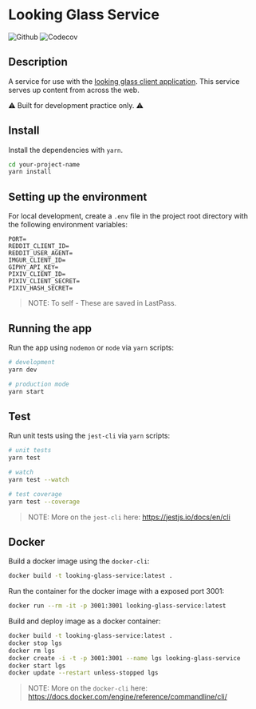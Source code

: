 # Looking Glass Service

![Github](https://github.com/Reptarsrage/looking-glass-service/workflows/CI/badge.svg)
![Codecov](https://codecov.io/gh/Reptarsrage/looking-glass-service/branch/master/graph/badge.svg?token=Zs6t1fbmJ6)

## Description

A service for use with the [looking glass client application](https://github.com/Reptarsrage/looking-glass). This service serves up content from across the web.

⚠ Built for development practice only. ⚠

## Install

Install the dependencies with `yarn`.

```bash
cd your-project-name
yarn install
```

## Setting up the environment

For local development, create a `.env` file in the project root directory with the following environment variables:

```
PORT=
REDDIT_CLIENT_ID=
REDDIT_USER_AGENT=
IMGUR_CLIENT_ID=
GIPHY_API_KEY=
PIXIV_CLIENT_ID=
PIXIV_CLIENT_SECRET=
PIXIV_HASH_SECRET=
```

> NOTE: To self - These are saved in LastPass.

## Running the app

Run the app using `nodemon` or `node` via `yarn` scripts:

```bash
# development
yarn dev

# production mode
yarn start
```

## Test

Run unit tests using the `jest-cli` via `yarn` scripts:

```bash
# unit tests
yarn test

# watch
yarn test --watch

# test coverage
yarn test --coverage
```

> NOTE: More on the `jest-cli` here: https://jestjs.io/docs/en/cli

## Docker

Build a docker image using the `docker-cli`:

```bash
docker build -t looking-glass-service:latest .
```

Run the container for the docker image with a exposed port 3001:

```bash
docker run --rm -it -p 3001:3001 looking-glass-service:latest
```

Build and deploy image as a docker container:

```bash
docker build -t looking-glass-service:latest .
docker stop lgs
docker rm lgs
docker create -i -t -p 3001:3001 --name lgs looking-glass-service
docker start lgs
docker update --restart unless-stopped lgs
```

> NOTE: More on the `docker-cli` here: https://docs.docker.com/engine/reference/commandline/cli/
